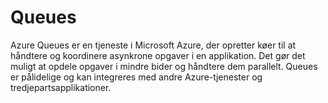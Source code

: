 # Queues

Azure Queues er en tjeneste i Microsoft Azure, der opretter køer til at håndtere og koordinere asynkrone opgaver i en applikation. Det gør det muligt at opdele opgaver i mindre bider og håndtere dem parallelt. Queues er pålidelige og kan integreres med andre Azure-tjenester og tredjepartsapplikationer.
